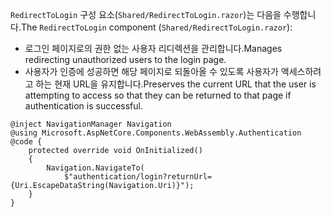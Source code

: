 <span data-ttu-id="fa1e4-101">`RedirectToLogin` 구성 요소(`Shared/RedirectToLogin.razor`)는 다음을 수행합니다.</span><span class="sxs-lookup"><span data-stu-id="fa1e4-101">The `RedirectToLogin` component (`Shared/RedirectToLogin.razor`):</span></span>

* <span data-ttu-id="fa1e4-102">로그인 페이지로의 권한 없는 사용자 리디렉션을 관리합니다.</span><span class="sxs-lookup"><span data-stu-id="fa1e4-102">Manages redirecting unauthorized users to the login page.</span></span>
* <span data-ttu-id="fa1e4-103">사용자가 인증에 성공하면 해당 페이지로 되돌아올 수 있도록 사용자가 액세스하려고 하는 현재 URL을 유지합니다.</span><span class="sxs-lookup"><span data-stu-id="fa1e4-103">Preserves the current URL that the user is attempting to access so that they can be returned to that page if authentication is successful.</span></span>

```razor
@inject NavigationManager Navigation
@using Microsoft.AspNetCore.Components.WebAssembly.Authentication
@code {
    protected override void OnInitialized()
    {
        Navigation.NavigateTo(
            $"authentication/login?returnUrl={Uri.EscapeDataString(Navigation.Uri)}");
    }
}
```
